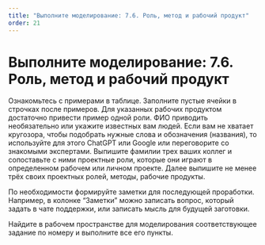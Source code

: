 ```yaml
---
title: "Выполните моделирование: 7.6. Роль, метод и рабочий продукт"
order: 21
---
```


# Выполните моделирование: 7.6. Роль, метод и рабочий продукт



Ознакомьтесь с примерами в таблице. Заполните пустые ячейки в строчках после примеров. Для указанных рабочих продуктом достаточно привести пример одной роли. ФИО приводить необязательно или укажите известных вам людей. Если вам не хватает кругозора, чтобы подобрать нужные слова и обозначения (названия), то используйте для этого ChatGPT или Google или переговорите со знакомыми экспертами. Выпишите фамилии трех ваших коллег и сопоставьте с ними проектные роли, которые они играют в определенном рабочем или личном проекте. Далее выпишите не менее трёх своих проектных ролей, методы, рабочие продукты.

По необходимости формируйте заметки для последующей проработки. Например, в колонке “Заметки” можно записать вопрос, который задать в чате поддержки, или записать мысль для будущей заготовки.

Найдите в рабочем пространстве для моделирования соответствующее задание по номеру и выполните все его пункты.

